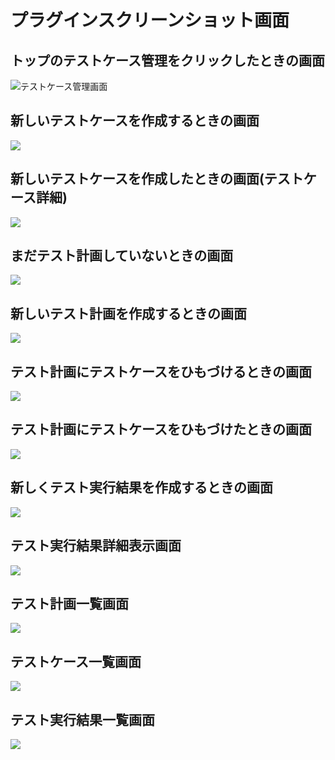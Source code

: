 # プラグインスクリーンショット画面

## トップのテストケース管理をクリックしたときの画面

![テストケース管理画面](00-tcm-home.png)

## 新しいテストケースを作成するときの画面

![](01-tcm-new-test-cases.png)

## 新しいテストケースを作成したときの画面(テストケース詳細)

![](02-tcm-test-case-saved.png)

## まだテスト計画していないときの画面

![](03-tcm-no-test-plans.png)

## 新しいテスト計画を作成するときの画面

![](04-tcm-new-test-plan.png)

## テスト計画にテストケースをひもづけるときの画面

![](05-tcm-associate-test-case.png)

## テスト計画にテストケースをひもづけたときの画面

![](06-tcm-test-case-associated.png)


## 新しくテスト実行結果を作成するときの画面

![](07-tcm-new-test-case-executuion.png)

## テスト実行結果詳細表示画面

![](08-tcm-test-case-execution.png)

## テスト計画一覧画面

![](09-tcm-list-test-plans.png)

## テストケース一覧画面

![](10-tcm-list-test-cases.png)

## テスト実行結果一覧画面

![](11-tcm-list-test-case-executions.png)
